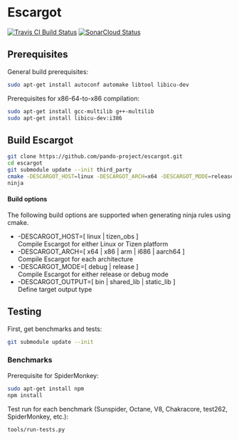 # Escargot

[![Travis CI Build Status](https://travis-ci.org/pando-project/escargot.svg?branch=master)](https://travis-ci.org/pando-project/escargot)
[![SonarCloud Status](https://sonarcloud.io/api/project_badges/measure?project=pando-project_escargot&metric=alert_status)](https://sonarcloud.io/dashboard?id=pando-project_escargot)

## Prerequisites

General build prerequisites:
```sh
sudo apt-get install autoconf automake libtool libicu-dev
```

Prerequisites for x86-64-to-x86 compilation:
```sh
sudo apt-get install gcc-multilib g++-multilib
sudo apt-get install libicu-dev:i386
```

## Build Escargot

```sh
git clone https://github.com/pando-project/escargot.git
cd escargot
git submodule update --init third_party
cmake -DESCARGOT_HOST=linux -DESCARGOT_ARCH=x64 -DESCARGOT_MODE=release -DESCARGOT_OUTPUT=bin -GNinja
ninja
```

#### Build options

The following build options are supported when generating ninja rules using cmake.

* -DESCARGOT_HOST=[ linux | tizen_obs ]<br>
  Compile Escargot for either Linux or Tizen platform
* -DESCARGOT_ARCH=[ x64 | x86 | arm | i686 | aarch64 ]<br>
  Compile Escargot for each architecture
* -DESCARGOT_MODE=[ debug | release ]<br>
  Compile Escargot for either release or debug mode
* -DESCARGOT_OUTPUT=[ bin | shared_lib | static_lib ]<br> 
  Define target output type

## Testing

First, get benchmarks and tests:
```sh
git submodule update --init
```

### Benchmarks

Prerequisite for SpiderMonkey:
```sh
sudo apt-get install npm
npm install
```

Test run for each benchmark (Sunspider, Octane, V8, Chakracore, test262,
SpiderMonkey, etc.):
```sh
tools/run-tests.py
```
